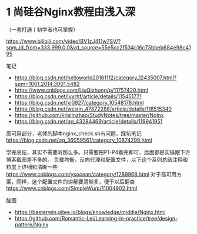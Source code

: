 

# 1 尚硅谷Nginx教程由浅入深
（一套打通丨初学者也可掌握）


https://www.bilibili.com/video/BV1zJ411w7SV/?spm_id_from=333.999.0.0&vd_source=55e5cc2f534c16c73bbeb684e98c4195

笔记
- https://blog.csdn.net/helloworld20161112/category_12435007.html?spm=1001.2014.3001.5482
- https://www.cnblogs.com/LiuQizhong/p/11757420.html
- https://blog.csdn.net/lyyrhf/article/details/115451771
- https://blog.csdn.net/xj0927/category_10548178.html
- https://blog.csdn.net/weixin_47872288/article/details/118515340
- https://github.com/krislinzhao/StudyNotes/tree/master/Nginx
- https://blog.csdn.net/qq_43284469/article/details/119941951

高可用部分，老师的脚本nginx_check.sh有问题，踩坑笔记  
https://blog.csdn.net/qq_36059561/category_10874299.html

学完总结，其实不需要听那么多。只需要把P1-P4看完即可，后面都是实操跟下方博客截图差不多的。
负载均衡，反向代理和配置文件，以下这个系列总结注释和粒度上详细和清晰一些
https://www.cnblogs.com/ysocean/category/1289968.html
对于高可用方案，同样，这个配置文件的讲解要清晰多，便于以后翻查
https://www.cnblogs.com/SimpleWu/p/11004902.html

脑图
- https://besterwin.gitee.io/blogs/knowledge/middle/Nginx.html
- https://github.com/Romantic-Lei/Learning-in-practice/tree/design-pattern/Nginx